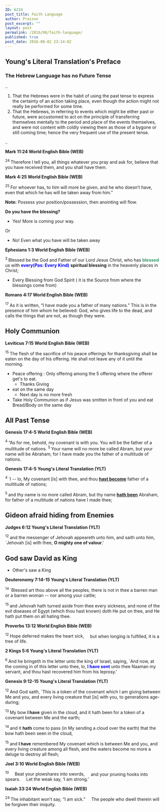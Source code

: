 ```yaml
---
ID: 6234
post_title: Faith Language
author: Praison
post_excerpt: ""
layout: post
permalink: /2016/08/faith-language/
published: true
post_date: 2016-08-02 23:14:02
---
```

<h2 class="line"><strong>Young's Literal Translation's Preface </strong></h2>
<h3><strong>The Hebrew Language has no Future Tense</strong></h3>
..
<ol>
 	<li>That the Hebrews were in the habit of using the past tense to express the certainty of an action taking place, even though the action might not really be performed for some time.</li>
 	<li>That the Hebrews, in referring to events which might be either past or future, were accustomed to act on the principle of transferring themselves mentally to the period and place of the events themselves, and were not content with coldly viewing them as those of a bygone or still coming time; hence the very frequent use of the present tense.</li>
</ol>
..
<p class="passage-display"><strong><span class="passage-display-bcv">Mark 11:24
</span><span class="passage-display-version">World English Bible (WEB)</span></strong></p>
<span id="en-WEB-24665" class="text Mark-11-24"><sup class="versenum">24 </sup><span class="woj">Therefore I tell you, all things whatever you pray and ask for, believe that you have received them, and you shall have them.</span></span>
<p class="passage-display"><strong><span class="passage-display-bcv">Mark 4:25
</span><span class="passage-display-version">World English Bible (WEB)</span></strong></p>
<span id="en-WEB-24349" class="text Mark-4-25"><sup class="versenum">25 </sup><span class="woj">For whoever has, to him will more be given, and he who doesn’t have, even that which he has will be taken away from him.”</span></span>

<strong>Note:</strong> Possess your position/possession, then anointing will flow.

<strong>Do you have the blessing? </strong>
<ul>
 	<li>Yes! More is coming your way.</li>
</ul>
Or
<ul>
 	<li>No! Even what you have will be taken away</li>
</ul>
<div class="version-WEB result-text-style-normal text-html ">
<p class="passage-display"><strong><span class="passage-display-bcv">Ephesians 1:3
</span><span class="passage-display-version">World English Bible (WEB)</span></strong></p>
<span id="en-WEB-29211" class="text Eph-1-3"><sup class="versenum">3 </sup>Blessed be the God and Father of our Lord Jesus Christ, who has <span style="color: #339966;"><strong>blessed</strong></span> us with <span style="color: #0000ff;"><strong>every(Pas: Every Kind)</strong></span> <strong>spiritual blessing</strong> in the heavenly places in Christ;</span>
<ul>
 	<li>Every Blessing from God Spirit ( it is the Source from where the blessings come from)</li>
</ul>
<p class="passage-display"><strong><span class="passage-display-bcv">Romans 4:17
</span><span class="passage-display-version">World English Bible (WEB)</span></strong></p>
<span id="en-WEB-28040" class="text Rom-4-17"><sup class="versenum">17 </sup>As it is written, “I have made you a father of many nations.” This is in the presence of him whom he believed: God, who gives life to the dead, and calls the things that are not, as though they were.</span>
<h2 class="footnotes"><strong>Holy Communion</strong></h2>
<div class="footnotes">
<p class="passage-display"><strong><span class="passage-display-bcv">Leviticus 7:15
</span><span class="passage-display-version">World English Bible (WEB)</span></strong></p>
<span id="en-WEB-2895" class="text Lev-7-15"><sup class="versenum">15 </sup>The flesh of the sacrifice of his peace offerings for thanksgiving shall be eaten on the day of his offering. He shall not leave any of it until the morning.</span>
<ul>
 	<li>Peace offering : Only offering among the 5 offering where the offerer get's to eat.
<ul>
 	<li>Thanks Giving</li>
</ul>
</li>
 	<li>eat on the same day
<ul>
 	<li>Next day is no more fresh</li>
</ul>
</li>
 	<li>Take Holy Communion as if Jesus was smitten in front of you and eat Bread/Body on the same day</li>
</ul>
<div class="version-WEB result-text-style-normal text-html ">
<h2 class="passage-display"><strong>All Past Tense</strong></h2>
<p class="passage-display"><strong><span class="passage-display-bcv">Genesis 17:4-5
</span><span class="passage-display-version">World English Bible (WEB)</span></strong></p>
<span id="en-WEB-402" class="text Gen-17-4"><sup class="versenum">4 </sup>“As for me, behold, my covenant is with you. You will be the father of a multitude of nations. </span><span id="en-WEB-403" class="text Gen-17-5"><sup class="versenum">5 </sup>Your name will no more be called Abram, but your name will be Abraham; for I have made you the father of a multitude of nations.</span>
<p class="passage-display"><strong><span class="passage-display-bcv">Genesis 17:4-5
</span><span class="passage-display-version">Young's Literal Translation (YLT)</span></strong></p>
<p class="verse"><span id="en-YLT-402" class="text Gen-17-4"><sup class="versenum">4 </sup>`I -- lo, My covenant [is] with thee, and thou <span style="text-decoration: underline;"><strong>hast become</strong></span> father of a multitude of nations;</span></p>
<p class="verse"><span id="en-YLT-403" class="text Gen-17-5"><sup class="versenum">5 </sup>and thy name is no more called Abram, but thy name <span style="text-decoration: underline;"><strong>hath been</strong></span> Abraham, for father of a multitude of nations have I made thee;</span></p>

<h2 class="verse"><strong>Gideon afraid hiding from Enemies</strong></h2>
<p class="passage-display"><strong><span class="passage-display-bcv">Judges 6:12
</span><span class="passage-display-version">Young's Literal Translation (YLT)</span></strong></p>
<p class="verse"><span id="en-YLT-6667" class="text Judg-6-12"><sup class="versenum">12 </sup>and the messenger of Jehovah appeareth unto him, and saith unto him, `Jehovah [is] with thee, <strong>O mighty one of valour</strong>.'</span></p>

<h2 class="verse"><strong>God saw David as King</strong></h2>
<ul>
 	<li class="verse">Other's saw a King</li>
</ul>
<p class="passage-display"><strong><span class="passage-display-bcv">Deuteronomy 7:14-15
</span><span class="passage-display-version">Young's Literal Translation (YLT)</span></strong></p>
<p class="verse"><span id="en-YLT-5126" class="text Deut-7-14"><sup class="versenum">14 </sup>`Blessed art thou above all the peoples, there is not in thee a barren man or a barren woman -- nor among your cattle;</span></p>
<p class="verse"><span id="en-YLT-5127" class="text Deut-7-15"><sup class="versenum">15 </sup>and Jehovah hath turned aside from thee every sickness, and none of the evil diseases of Egypt (which thou hast known) doth He put on thee, and He hath put them on all hating thee.</span></p>
<p class="passage-display"><strong><span class="passage-display-bcv">Proverbs 13:12
</span><span class="passage-display-version">World English Bible (WEB)</span></strong></p>

<div class="poetry">
<p class="line"><span id="en-WEB-16760" class="text Prov-13-12"><sup class="versenum">12 </sup>Hope deferred makes the heart sick,</span>
<span class="indent-1"><span class="indent-1-breaks">    </span><span class="text Prov-13-12">but when longing is fulfilled, it is a tree of life.</span></span></p>
<p class="passage-display"><strong><span class="passage-display-bcv">2 Kings 5:6
</span><span class="passage-display-version">Young's Literal Translation (YLT)</span></strong></p>
<p class="verse"><span id="en-YLT-9654" class="text 2Kgs-5-6"><sup class="versenum">6 </sup>And he bringeth in the letter unto the king of Israel, saying, `And now, at the coming in of this letter unto thee, lo, <span style="color: #0000ff;"><strong>I have sent</strong></span> unto thee Naaman my servant, and thou hast recovered him from his leprosy.'</span></p>
<p class="passage-display"><strong><span class="passage-display-bcv">Genesis 9:12-15
</span><span class="passage-display-version">Young's Literal Translation (YLT)</span></strong></p>
<p class="verse"><span id="en-YLT-218" class="text Gen-9-12"><sup class="versenum">12 </sup>And God saith, `This is a token of the covenant which I am giving between Me and you, and every living creature that [is] with you, to generations age-during;</span></p>
<p class="verse"><span id="en-YLT-219" class="text Gen-9-13"><sup class="versenum">13 </sup>My bow <strong>I have</strong> given in the cloud, and it hath been for a token of a covenant between Me and the earth;</span></p>
<p class="verse"><span id="en-YLT-220" class="text Gen-9-14"><sup class="versenum">14 </sup>and it <strong>hath</strong> come to pass (in My sending a cloud over the earth) that the bow hath been seen in the cloud,</span></p>
<p class="verse"><span id="en-YLT-221" class="text Gen-9-15"><sup class="versenum">15 </sup>and <strong>I have</strong> remembered My covenant which is between Me and you, and every living creature among all flesh, and the waters become no more a deluge to destroy all flesh;</span></p>
<p class="passage-display"><strong><span class="passage-display-bcv">Joel 3:10
</span><span class="passage-display-version">World English Bible (WEB)</span></strong></p>

<div class="poetry">
<p class="line"><span class="indent-1"><span id="en-WEB-22354" class="text Joel-3-10"><sup class="versenum">10 </sup><span class="indent-1-breaks">    </span>Beat your plowshares into swords,</span></span>
<span class="indent-1"><span class="indent-1-breaks">    </span><span class="text Joel-3-10">and your pruning hooks into spears.</span></span>
<span class="indent-1"><span class="indent-1-breaks">    </span><span class="text Joel-3-10">Let the weak say, ‘I am strong.’</span></span></p>
<p class="passage-display"><strong><span class="passage-display-bcv">Isaiah 33:24
</span><span class="passage-display-version">World English Bible (WEB)</span></strong></p>

<div class="poetry top-1">
<p class="line"><span id="en-WEB-18304" class="text Isa-33-24"><sup class="versenum">24 </sup>The inhabitant won’t say, “I am sick.”</span>
<span class="indent-1"><span class="indent-1-breaks">    </span><span class="text Isa-33-24">The people who dwell therein will be forgiven their iniquity.</span></span></p>

<h2 class="line"></h2>
</div>
</div>
</div>
</div>
</div>
</div>